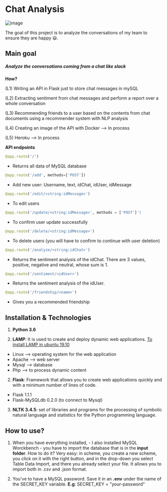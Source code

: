 # Chat Analysis

![image](https://github.com/mariaversin/chats-analysis/blob/master/api.png)

The goal of this project is to analyze the conversations of my team to ensure they are happy :smiley:.

## Main goal 

##### Analyze the conversations coming from a chat like slack

**How?**

(L1) Writing an API in Flask just to store chat messages in mySQL

(L2) Extracting sentiment from chat messages and perform a report over a whole conversation 

(L3) Recommending friends to a user based on the contents from chat documents using a recommender system with NLP analysis 

(L4) Creating an image of the API with Docker --> In process

(L5) Heroku --> In process


**API endpoints**
```python
@app.route('/')
```
- Returns all data of MySQL database 

```python
@app.route('/add', methods=['POST'])
```
- Add new user: Username, text, idChat, idUser, idMessage

```python
@app.route('/edit/<string:idMessage>')
```
- To edit users
```python
@app.route('/update/<string:idMessage>', methods = ['POST']')
```
- To confirm user update successfully
```python
@app.route('/delete/<string:idMessage>')
```
- To delete users (you will have to confirm to continue with user deletion)
```python
@app.route('/analyze/<string:idChat>')
```
- Returns the sentiment analysis of the idChat. There are 3 values, positive, negative and neutral, whose sum is 1.
```python
@app.route('/sentiment/<idUser>')
```
- Returns the sentiment analysis of the idUser.
```python
@app.route('/friendship/<name>')
```
- Gives you a recommended friendship

## **Installation & Technologies**

1. __Python 3.6__

1. __LAMP__: It is used to create and deploy dynamic web applications.
[To install LAMP in ubuntu 19.10](https://www.digitalocean.com/community/tutorials/como-instalar-en-ubuntu-18-04-la-pila-lamp-linux-apache-mysql-y-php-es)
- Linux --> operating system for the web application
- Apache --> web server
- Mysql --> database
- Php --> to process dynamic content

2. __Flask__: Framework that allows you to create web applications quickly and with a minimum number of lines of code.

- Flask 1.1.1
- Flask-MySQLdb 0.2.0 (to connect to Mysql)

3. __NLTK 3.4.5__: set of libraries and programs for the processing of symbolic natural language and statistics for the Python programming language.


## **How to use?**

1. When you have everything installed, - I also installed MySQL Worckbench - you have to import the database that is in the __input folder__. How to do it? Very easy: in scheme, you create a new scheme, you click on it with the right button, and in the drop-down you select Table Data Import, and there you already select your file. It allows you to import both in .csv and .json format.


2. You've to have a MySQL password. Save it in an __.env__ under the name of the SECRET_KEY variable. 
__E.g__: SECRET_KEY = "your-password" 

